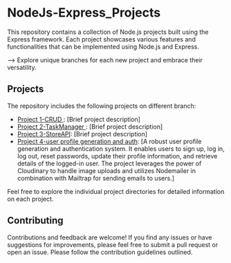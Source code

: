 # NodeJs-Express_Projects

This repository contains a collection of Node.js projects built using the Express framework. Each project showcases various features and functionalities that can be implemented using Node.js and Express.

--> Explore unique branches for each new project and embrace their versatility.

## Projects

The repository includes the following projects on different branch:

- [Project 1-CRUD ](https://github.com/nishant219/NodeJs-Express_Projects/tree/crud): [Brief project description]
- [Project 2-TaskManager ](https://github.com/nishant219/NodeJs-Express_Projects/tree/taskManager): [Brief project description]
- [Project 3-StoreAPI](https://github.com/nishant219/NodeJs-Express_Projects/tree/StoreAPI): [Brief project description]
- [Project 4-user profile generation and auth](https://github.com/nishant219/NodeJs-Express_Projects/tree/userProfile-Auth): [A robust user profile generation and authentication system. It enables users to sign up, log in, log out, reset passwords, update their profile information, and retrieve details of the logged-in user. The project leverages the power of Cloudinary to handle image uploads and utilizes Nodemailer in combination with Mailtrap for sending emails to users.]

Feel free to explore the individual project directories for detailed information on each project.

## Contributing

Contributions and feedback are welcome! If you find any issues or have suggestions for improvements, please feel free to submit a pull request or open an issue. Please follow the contribution guidelines outlined.
